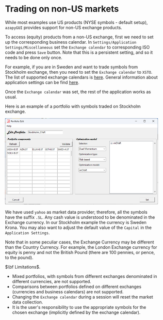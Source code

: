 # Trading on non-US markets #

While most examples use US products (NYSE symbols - default setup), `azapyGUI` provides support for non-US exchange products. 

To access (equity) products from a non-US exchange, first we need to set up the corresponding business calendar.
In `Settings/Application Settings/Miscellaneous` set the `Exchange calendar` to corresponding ISO code and press `Save` button. 
Note that this is a persistent setting, and so it needs to be done only once.

For example, if you are in Sweden and
want to trade symbols from Stockholm exchange, then you need to set the `Exchange calendar` to `XSTO`. 
The list of supported exchange calendars is [here](./Calendars.md).
General information about application settings can 
be find [here](./Settings_Panel.md).

Once the `Exchange calendar` was set, the rest of the application works as usual. 

Here is an example of a portfolio with symbols traded on Stockholm exchange. 

![alt text](panels/Stockholm_CVaR.png)

We have used `yahoo` as market data provider; therefore, all the symbols have the suffix `.SL`. 
Any cash value is understood to be denominated in the Exchange currency. In our Stockholm example
the currency is Sweden Krona. You may also want to adjust the default value of the `Capital` in the `Application Settings`. 

Note that in some peculiar cases, the Exchange Currency may be different than the Country Currency.
For example, the London Exchange currency for equity is penny and not the British Pound (there are 100 pennies, or pence, to the pound).

$\bf Limitations$.

- Mixed portfolios, with symbols from different exchanges denominated in different currencies, are not supported.
- Comparisons between portfolios defined on different exchanges (currencies and business calendars) are not supported.
- Changing the `Exchange calendar` during a session will reset the market data collection.
- It is the user's responsibility to use the appropriate symbols for the chosen exchange (implicitly defined by the exchange calendar).


